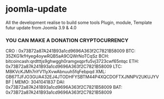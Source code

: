# joomla-update
All the development realise to build some tools Plugin, module, Template futur update from Joomla 3.9 &amp; 4.0
### YOU CAN MAKE A DONATION CRYPTOCURRENCY

CRO : 0x73B72a87A241B93a1cd9696A363f2C7821B58009
BTC: 35ZKG1kfHyeg4oywRQB5aA9CQWrNoTCqSz
BCH: bitcoincash:qrdtttjs9ghwggh0ramgxqprfu5vj3723cwf65ntqc
ETH: 0x73B72a87A241B93a1cd9696A363f2C7821B58009 
LTC: M8KVcKJMh7nYV11yXvwAbnuuh5fqFebpqd
XML: GB67TJFJO3GUA432EJ4JTODHFYSBTM44P4XQCDOFTXJNNPV2UKUJYVBF | MEMO: 3041041837
DAI: 0x73B72a87A241B93a1cd9696A363f2C7821B58009
BAT: 0x73B72a87A241B93a1cd9696A363f2C7821B58009



